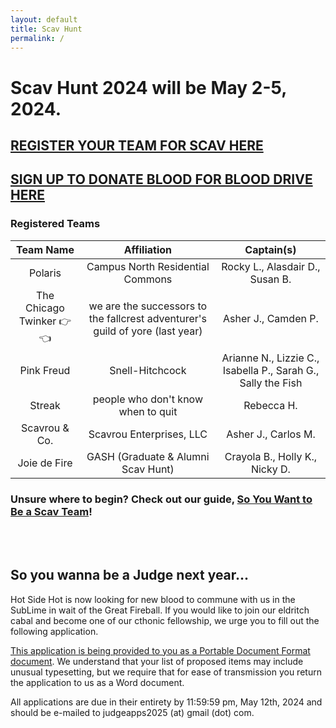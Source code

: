 ```yaml
---
layout: default
title: Scav Hunt
permalink: /
---
```


# Scav Hunt 2024 will be May 2-5, 2024.

## [REGISTER YOUR TEAM FOR SCAV HERE](https://forms.gle/G62uqfaLhfwbKjee6)

## [SIGN UP TO DONATE BLOOD FOR BLOOD DRIVE HERE](https://redcap.uchicago.edu/surveys/?s=XXRPEEP79RFAFCR9)

### Registered Teams

| Team Name | Affiliation | Captain(s) |
| :---: | :---: | :---: |
| Polaris | Campus North Residential Commons | Rocky L., Alasdair D., Susan B. |
| The Chicago Twinker 👉👈 | we are the successors to the fallcrest adventurer's guild of yore (last year) | Asher J., Camden P. |
| Pink Freud | Snell-Hitchcock | Arianne N., Lizzie C., Isabella P., Sarah G., Sally the Fish |
| Streak | people who don't know when to quit | Rebecca H. |
| Scavrou & Co. | Scavrou Enterprises, LLC | Asher J., Carlos M. |
| Joie de Fire | GASH (Graduate & Alumni Scav Hunt) | Crayola B., Holly K., Nicky D. |

### Unsure where to begin? Check out our guide, [So You Want to Be a Scav Team](../assets/files/S2024_So_You_Want_to_Be_A_Scav_Team.pdf)!

<br />
<br />

## So you wanna be a Judge next year...

Hot Side Hot is now looking for new blood to commune with us in the SubLime in wait of the Great Fireball. If you would like to join our eldritch cabal and become one of our cthonic fellowship, we urge you to fill out the following application.

[This application is being provided to you as a Portable Document Format document](../assets/files/JudgeApplication2425.pdf). We understand that your list of proposed items may include unusual typesetting, but we require that for ease of transmission you return the application to us as a Word document.

All applications are due in their entirety by 11:59:59 pm, May 12th, 2024 and should be e-mailed to judgeapps2025 (at) gmail (dot) com.